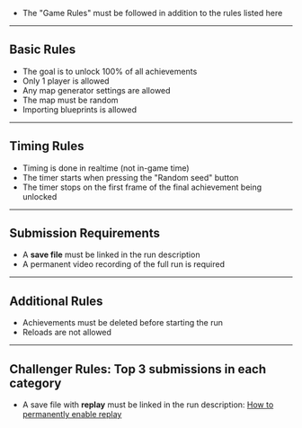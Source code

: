 - The "Game Rules" must be followed in addition to the rules listed here

---

## Basic Rules
- The goal is to unlock 100% of all achievements
- Only 1 player is allowed  
- Any map generator settings are allowed  
- The map must be random  
- Importing blueprints is allowed  

---

## Timing Rules
- Timing is done in realtime (not in-game time)  
- The timer starts when pressing the "Random seed" button  
- The timer stops on the first frame of the final achievement being unlocked  

---

## Submission Requirements
- A **save file** must be linked in the run description
- A permanent video recording of the full run is required

---

## Additional Rules
- Achievements must be deleted before starting the run  
- Reloads are not allowed  

---

## Challenger Rules: Top 3 submissions in each category
- A save file with **replay** must be linked in the run description: [How to permanently enable replay](https://www.speedrun.com/factorio/guides/bkces)
